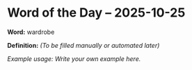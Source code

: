 # Word of the Day – 2025-10-25

**Word:** wardrobe

**Definition:** _(To be filled manually or automated later)_

*Example usage:* _Write your own example here._
